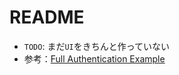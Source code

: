 # README

- `TODO`: まだ`UI`をきちんと作っていない
- 参考：[Full Authentication Example](https://github.com/Zaid-Ajaj/Fable.Remoting/blob/master/documentation/src/full-auth-example.md)
